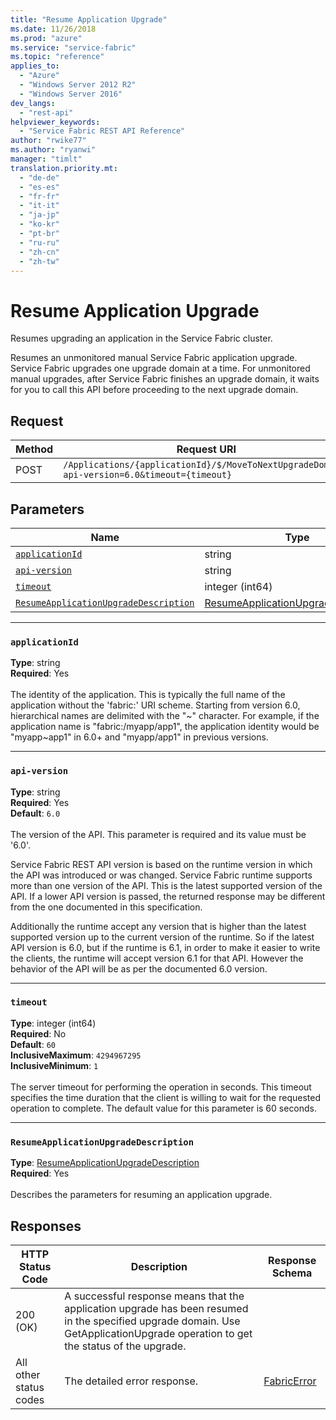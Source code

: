 ```yaml
---
title: "Resume Application Upgrade"
ms.date: 11/26/2018
ms.prod: "azure"
ms.service: "service-fabric"
ms.topic: "reference"
applies_to: 
  - "Azure"
  - "Windows Server 2012 R2"
  - "Windows Server 2016"
dev_langs: 
  - "rest-api"
helpviewer_keywords: 
  - "Service Fabric REST API Reference"
author: "rwike77"
ms.author: "ryanwi"
manager: "timlt"
translation.priority.mt: 
  - "de-de"
  - "es-es"
  - "fr-fr"
  - "it-it"
  - "ja-jp"
  - "ko-kr"
  - "pt-br"
  - "ru-ru"
  - "zh-cn"
  - "zh-tw"
---
```

# Resume Application Upgrade
Resumes upgrading an application in the Service Fabric cluster.

Resumes an unmonitored manual Service Fabric application upgrade. Service Fabric upgrades one upgrade domain at a time. For unmonitored manual upgrades, after Service Fabric finishes an upgrade domain, it waits for you to call this API before proceeding to the next upgrade domain.

## Request
| Method | Request URI |
| ------ | ----------- |
| POST | `/Applications/{applicationId}/$/MoveToNextUpgradeDomain?api-version=6.0&timeout={timeout}` |


## Parameters
| Name | Type | Required | Location |
| --- | --- | --- | --- |
| [`applicationId`](#applicationid) | string | Yes | Path |
| [`api-version`](#api-version) | string | Yes | Query |
| [`timeout`](#timeout) | integer (int64) | No | Query |
| [`ResumeApplicationUpgradeDescription`](#resumeapplicationupgradedescription) | [ResumeApplicationUpgradeDescription](sfclient-v64-model-resumeapplicationupgradedescription.md) | Yes | Body |

____
### `applicationId`
__Type__: string <br/>
__Required__: Yes<br/>
<br/>
The identity of the application. This is typically the full name of the application without the 'fabric:' URI scheme.
Starting from version 6.0, hierarchical names are delimited with the "~" character.
For example, if the application name is "fabric:/myapp/app1", the application identity would be "myapp~app1" in 6.0+ and "myapp/app1" in previous versions.


____
### `api-version`
__Type__: string <br/>
__Required__: Yes<br/>
__Default__: `6.0` <br/>
<br/>
The version of the API. This parameter is required and its value must be '6.0'.

Service Fabric REST API version is based on the runtime version in which the API was introduced or was changed. Service Fabric runtime supports more than one version of the API. This is the latest supported version of the API. If a lower API version is passed, the returned response may be different from the one documented in this specification.

Additionally the runtime accept any version that is higher than the latest supported version up to the current version of the runtime. So if the latest API version is 6.0, but if the runtime is 6.1, in order to make it easier to write the clients, the runtime will accept version 6.1 for that API. However the behavior of the API will be as per the documented 6.0 version.


____
### `timeout`
__Type__: integer (int64) <br/>
__Required__: No<br/>
__Default__: `60` <br/>
__InclusiveMaximum__: `4294967295` <br/>
__InclusiveMinimum__: `1` <br/>
<br/>
The server timeout for performing the operation in seconds. This timeout specifies the time duration that the client is willing to wait for the requested operation to complete. The default value for this parameter is 60 seconds.

____
### `ResumeApplicationUpgradeDescription`
__Type__: [ResumeApplicationUpgradeDescription](sfclient-v64-model-resumeapplicationupgradedescription.md) <br/>
__Required__: Yes<br/>
<br/>
Describes the parameters for resuming an application upgrade.

## Responses

| HTTP Status Code | Description | Response Schema |
| --- | --- | --- |
| 200 (OK) | A successful response means that the application upgrade has been resumed in the specified upgrade domain. Use GetApplicationUpgrade operation to get the status of the upgrade.<br/> |  |
| All other status codes | The detailed error response.<br/> | [FabricError](sfclient-v64-model-fabricerror.md) |
